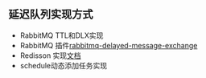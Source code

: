 ## 延迟队列实现方式
* RabbitMQ TTL和DLX实现
* RabbitMQ 插件[rabbitmq-delayed-message-exchange](https://github.com/rabbitmq/rabbitmq-delayed-message-exchange)
* Redisson 实现[文档](https://github.com/redisson/redisson)
* schedule动态添加任务实现